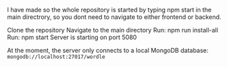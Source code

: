 I have made so the whole repository is started by typing npm start in the main directrory, so you dont need to navigate to either frontend or backend.

Clone the repository
Navigate to the main directory
Run: npm run install-all
Run: npm start
Server is starting on port 5080

At the moment, the server only connects to a local MongoDB database: `mongodb://localhost:27017/wordle`
